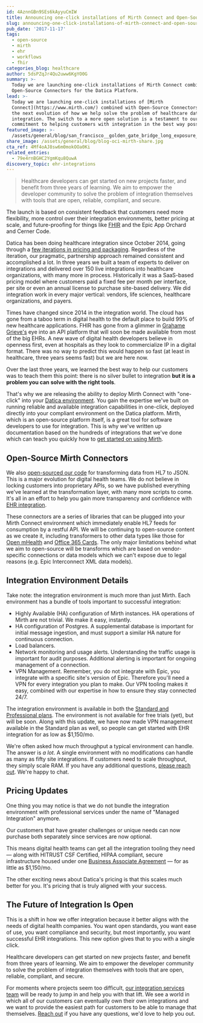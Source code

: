 ```yaml
---
id: 4AznnGBn9SEs6kAyyuCmIW
title: Announcing one-click installations of Mirth Connect and Open-Source Connectors
slug: announcing-one-click-installations-of-mirth-connect-and-open-source
pub_date: '2017-11-17'
tags:
  - open-source
  - mirth
  - ehr
  - workflows
  - fhir
categories_blog: healthcare
author: 5dsPZqJr4Qu2uww6KgYO0G
summary: >-
  Today we are launching one-click installations of Mirth Connect combined with
  Open-Source Connectors for the Datica Platform.
lead: >-
  Today we are launching one-click installations of [Mirth
  Connect](https://www.mirth.com/) combined with Open-Source Connectors. It is
  the next evolution of how we help solve the problem of healthcare data
  integration. The switch to a more open solution is a testament to our enduring
  commitment to helping customers with integration in the best way possible.
featured_image: >-
  /assets/general/blog/san_francisco__golden_gate_bridge_long_exposure_-_wilson-ye-185998.jpg
share_image: /assets/general/blog/blog-oci-mirth-share.jpg
cta_ref: 4Mf4oAJ8sw6m0mokOOa0Ki
related_entries:
  - 79e4rnBGHC2YgmKqu8QuwA
discovery_topic: ehr-integrations
---
```

> Healthcare developers can get started on new projects faster, and benefit from three years of learning. We aim to empower the developer community to solve the problem of integration themselves with tools that are open, reliable, compliant, and secure.

The launch is based on consistent feedback that customers need more flexibility, more control over their integration environments, better pricing at scale, and future-proofing for things like [FHIR](/academy/introduction-to-fhir/) and the Epic App Orchard and Cerner Code.

Datica has been doing healthcare integration since October 2014, going through a [few iterations in pricing and packaging](/blog/announcing-self-service-and-free-trials/). Regardless of the iteration, our pragmatic, partnership approach remained consistent and accomplished a lot. In three years we built a team of experts to deliver on integrations and delivered over 150 live integrations into healthcare organizations, with many more in process. Historically it was a SaaS-based pricing model where customers paid a fixed fee per month per interface, per site or even an annual license to purchase site-based delivery. We did integration work in every major vertical: vendors, life sciences, healthcare organizations, and payers.

Times have changed since 2014 in the integration world. The cloud has gone from a taboo term in digital health to the default place to build 99% of new healthcare applications. FHIR has gone from a glimmer in [Grahame Grieve's](/innovation/grahame-grieve-pt1/) eye into an API platform that will soon be made available from most of the big EHRs. A new wave of digital health developers believe in openness first, even at hospitals as they look to commercialize IP in a digital format. There was no way to predict this would happen so fast (at least in healthcare, three years seems fast) but we are here now.

Over the last three years, we learned the best way to help our customers was to teach them this point: there is no silver bullet to integration **but it is a problem you can solve with the right tools**. 

That's why we are releasing the ability to deploy Mirth Connect with "one-click" into your [Datica environment](/platform/). You gain the expertise we've built on running reliable and available integration capabilities in one-click, deployed directly into your compliant environment on the Datica platform. Mirth, which is an open-source platform itself, is a great tool for software developers to use for integration. This is why we've written up documentation based on the hundreds of integrations that we've done which can teach you quickly how to [get started on using Mirth](https://datica.zendesk.com/hc/en-us/sections/115001535023-Mirth-Getting-Started).

## Open-Source Mirth Connectors

We also [open-sourced our code](https://github.com/daticahealth/Mirth-Transforms) for transforming data from HL7 to JSON. This is a major evolution for digital health teams. We do not believe in locking customers into proprietary APIs, so we have published everything we've learned at the transformation layer, with many more scripts to come. It's all in an effort to help you gain more transparency and confidence with [EHR integration](/discover/ehr-integrations/).

These connectors are a series of libraries that can be plugged into your Mirth Connect environment which immediately enable HL7 feeds for consumption by a restful API. We will be continuing to open-source content as we create it, including transformers to other data types like those for [Open mHealth](http://www.openmhealth.org/) and [Office 365 Cards](https://docs.microsoft.com/en-us/outlook/actionable-messages/actionable-messages-via-connectors). The only major limitations behind what we aim to open-source will be transforms which are based on vendor-specific connections or data models which we can't expose due to legal reasons (e.g. Epic Interconnect XML data models).

## Integration Environment Details

Take note: the integration environment is much more than just Mirth. Each environment has a bundle of tools important to successful integration:

* Highly Available (HA) configuration of Mirth instances. HA operations of Mirth are not trivial. We make it easy, instantly.
* HA configuration of Postgres. A supplemental database is important for initial message ingestion, and must support a similar HA nature for continuous connection.
* Load balancers.
* Network monitoring and usage alerts. Understanding the traffic usage is important for audit purposes. Additional alerting is important for ongoing management of a connection.
* VPN Management. Remember, you do not integrate with Epic, you integrate with a specific site's version of Epic. Therefore you'll need a VPN for every integration you plan to make. Our VPN tooling makes it easy, combined with our expertise in how to ensure they stay connected 24/7.

The integration environment is available in both the [Standard and Professional plans](/pricing). The environment is not available for free trials (yet), but will be soon. Along with this update, we have now made VPN management available in the Standard plan as well, so people can get started with EHR integration for as low as $1,150/mo.

We're often asked how much throughput a typical environment can handle. The answer is _a lot_. A single environment with no modifications can handle as many as fifty site integrations. If customers need to scale throughput, they simply scale RAM. If you have any additional questions, [please reach out](/services/#cta). We're happy to chat.

## Pricing Updates

One thing you may notice is that we do not bundle the integration environment with professional services under the name of "Managed Integration" anymore.

Our customers that have greater challenges or unique needs can now purchase both separately since services are now optional.

This means digital health teams can get all the integration tooling they need — along with HITRUST CSF Certified, HIPAA compliant, secure infrastructure housed under one [Business Associate Agreement](/blog/3-common-misconceptions-about-business-associate-agreements/) — for as little as $1,150/mo.

The other exciting news about Datica's pricing is that this scales much better for you. It's pricing that is truly aligned with your success.

## The Future of Integration Is Open

This is a shift in how we offer integration because it better aligns with the needs of digital health companies. You want open standards, you want ease of use, you want compliance and security, but most importantly, you want successful EHR integrations. This new option gives that to you with a single click.

Healthcare developers can get started on new projects faster, and benefit from three years of learning. We aim to empower the developer community to solve the problem of integration themselves with tools that are open, reliable, compliant, and secure.

For moments where projects seem too difficult, [our integration services team](/services) will be ready to jump in and help you with that lift. We see a world in which all of our customers can eventually own their own integrations and we want to provide the easiest path for customers to be able to manage that themselves. [Reach out](/services/#cta) if you have any questions, we'd love to help you out.

  